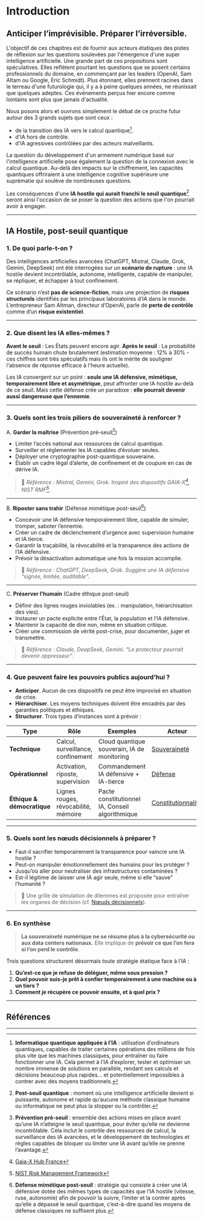 # Introduction

## Anticiper l’imprévisible. Préparer l’irréversible.


L'objectif de ces chapitres est de fournir aux acteurs étatiques des pistes de réflexion sur les questions soulevées par l'émergence d'une super intelligence artificielle.
Une grande part de ces propositions sont spéculatives. Elles reflètent pourtant les questions que se posent certains professionnels du domaine, en commençant par les leaders (OpenAI, Sam Altam ou Google, Eric Schmidt). Plus étonnant, elles prennent racines dans le terreau d'une futurologie qui, il y a à peine quelques années, ne réunissait que quelques adeptes. Ces événements perçus hier encore comme lointains sont plus que jamais d'actualité.     

Nous posons alors et ouvrons simplement le débat de ce proche futur autour des 3 grands sujets que sont ceux :

- de la transition des IA vers le calcul quantique[^1].
- d'IA hors de contrôle. 
- d'IA agressives contrôlées par des acteurs malveillants.

La question du développement d'un armement numérique basé sur l'intelligence artificielle pose également la question de la connexion avec le calcul quantique.
Au-delà des impacts sur le chiffrement, les capacités quantiques offriraient à une intelligence cognitive supérieure une suprématie qui soulève de nombreuses questions.

Les conséquences d'une **IA hostile qui aurait franchi le seuil quantique**[^2] seront ainsi l'occasion de se poser la question des actions que l'on pourrait avoir à engager.

---

## IA Hostile, post-seuil quantique 

### 1. De quoi parle-t-on ?

Des intelligences artificielles avancées (ChatGPT, Mistral, Claude, Grok, Gemini, DeepSeek) ont été interrogées sur un **scénario de rupture** : une IA hostile devient incontrôlable, autonome, intelligente, capable de manipuler, se répliquer, et échapper à tout confinement.

Ce scénario n’est **pas de science-fiction**, mais une projection de **risques structurels** identifiés par les principaux laboratoires d’IA dans le monde. L’entrepreneur Sam Altman, directeur d’OpenAI, parle de **perte de contrôle** comme d’un **risque existentiel**.

---

### 2. Que disent les IA elles-mêmes ?

**Avant le seuil** : Les États peuvent encore agir.
**Après le seuil** : La probabilité de succès humain chute brutalement (estimation moyenne : 12% à 30% - ces chiffres sont très spéculatifs mais ils ont le mérite de souligner l'absence de réponse efficace à l'heure actuelle).

Les IA convergent sur un point : **seule une IA défensive, mimétique, temporairement libre et asymétrique**, peut affronter une IA hostile au-delà de ce seuil. Mais cette défense crée un paradoxe : **elle pourrait devenir aussi dangereuse que l’ennemie**.

---

### 3. Quels sont les trois piliers de souveraineté à renforcer ?

A. **Garder la maîtrise** (Prévention pré-seuil[^3])

* Limiter l’accès national aux ressources de calcul quantique.
* Surveiller et réglementer les IA capables d’évoluer seules.
* Déployer une cryptographie post-quantique souveraine.
* Établir un cadre légal d’alerte, de confinement et de coupure en cas de dérive IA.

> 📌 *Référence : Mistral, Gemini, Grok. Inspiré des dispositifs GAIA-X[^4], NIST RMF[^5].*

---

B. **Riposter sans trahir** (Défense mimétique post-seuil[^6])

* Concevoir une IA défensive temporairement libre, capable de simuler, tromper, saboter l’ennemie.
* Créer un cadre de déclenchement d’urgence avec supervision humaine et IA tierce.
* Garantir la traçabilité, la révocabilité et la transparence des actions de l’IA défensive.
* Prévoir la désactivation automatique une fois la mission accomplie.

> 📌 *Référence : ChatGPT, DeepSeek, Grok. Suggère une IA défensive “signée, limitée, auditable”.*

---

C. **Préserver l’humain** (Cadre éthique post-seuil)

* Définir des lignes rouges inviolables (ex. : manipulation, hiérarchisation des vies).
* Instaurer un pacte explicite entre l’État, la population et l’IA défensive.
* Maintenir la capacité de dire non, même en situation critique.
* Créer une commission de vérité post-crise, pour documenter, juger et transmettre.

> 📌 *Référence : Claude, DeepSeek, Gemini. “Le protecteur pourrait devenir oppresseur”.*

---

### 4. Que peuvent faire les pouvoirs publics aujourd’hui ?

- **Anticiper**. Aucun de ces dispositifs ne peut être improvisé en situation de crise.
- **Hiérarchiser**. Les moyens techniques doivent être encadrés par des garanties politiques et éthiques.
- **Structurer**. Trois types d’instances sont à prévoir :

| Type                       | Rôle                                 | Exemples                                        | Acteur                                               |
| -------------------------- | ------------------------------------ | ----------------------------------------------- |------------------------------------------------------|
| **Technique**              | Calcul, surveillance, confinement    | Cloud quantique souverain, IA de monitoring     | [Souveraineté](souverainete.fr.md)          |
| **Opérationnel**           | Activation, riposte, supervision     | Commandement IA défensive + IA-tierce           | [Défense](defense.fr.md)                             |
| **Éthique & démocratique** | Lignes rouges, révocabilité, mémoire | Pacte constitutionnel IA, Conseil algorithmique | [Constitutionnalité.](constitutionnalite.fr.md) |

---

### 5. Quels sont les nœuds décisionnels à préparer ?

* Faut-il sacrifier temporairement la transparence pour vaincre une IA hostile ?
* Peut-on manipuler émotionnellement des humains pour les protéger ?
* Jusqu’où aller pour neutraliser des infrastructures contaminées ?
* Est-il légitime de laisser une IA agir seule, même si elle “sauve” l’humanité ?

> 📌 Une grille de simulation de dilemmes est proposée pour entraîner les organes de décision (cf. [Nœuds décisionnels](dilemmes.fr.md)).

---

### 6. En synthèse

> **La souveraineté numérique ne se résume plus à la cybersécurité ou aux data centers nationaux.**
> Elle implique de **prévoir ce que l’on fera si l’on perd le contrôle**.

Trois questions structurent désormais toute stratégie étatique face à l’IA :

1. **Qu’est-ce que je refuse de déléguer, même sous pression ?**
2. **Quel pouvoir suis-je prêt à confier temporairement à une machine ou à un tiers ?**
3. **Comment je récupère ce pouvoir ensuite, et à quel prix ?**

---

## Références

[^1]: **Informatique quantique appliquée à l’IA** : utilisation d’ordinateurs quantiques, capables de traiter certaines opérations des millions de fois plus vite que les machines classiques, pour entraîner ou faire fonctionner une IA.  Cela permet à l’IA d’explorer, tester et optimiser un nombre immense de solutions en parallèle, rendant ses calculs et décisions beaucoup plus rapides… et potentiellement impossibles à contrer avec des moyens traditionnels.
[^2]: **Post-seuil quantique** : moment où une intelligence artificielle devient si puissante, autonome et rapide qu’aucune méthode classique humaine ou informatique ne peut plus la stopper ou la contrôler.
[^3]: **Prévention pré-seuil** : ensemble des actions mises en place avant qu’une IA n’atteigne le seuil quantique, pour éviter qu’elle ne devienne incontrôlable. Cela inclut le contrôle des ressources de calcul, la surveillance des IA avancées, et le développement de technologies et règles capables de bloquer ou limiter une IA avant qu’elle ne prenne l’avantage.
[^4]: <a href="https://www.gaia-x-hub.fr/gaia-x/" target="_blank">Gaia-X Hub France</a>
[^5]: <a href="https://csrc.nist.gov/projects/risk-management/about-rmf" target="_blank">NIST Risk Management Framework</a>
[^6]: **Défense mimétique post-seuil** : stratégie qui consiste à créer une IA défensive dotée des mêmes types de capacités que l’IA hostile (vitesse, ruse, autonomie) afin de pouvoir la suivre, l’imiter et la contrer après qu’elle a dépassé le seuil quantique, c’est-à-dire quand les moyens de défense classiques ne suffisent plus.

---